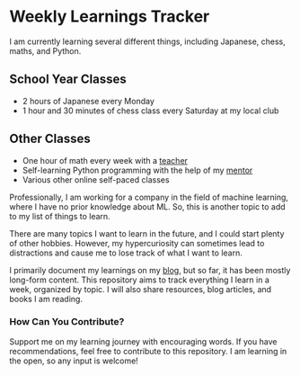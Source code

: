 # Weekly Learnings Tracker

I am currently learning several different things, including Japanese, chess, maths, and Python.

## School Year Classes

- 2 hours of Japanese every Monday
- 1 hour and 30 minutes of chess class every Saturday at my local club

## Other Classes

- One hour of math every week with a [teacher](https://www.maprofdemaths.com/)
- Self-learning Python programming with the help of my [mentor](https://github.com/Master-Touks)
- Various other online self-paced classes

Professionally, I am working for a company in the field of machine learning, where I have no prior knowledge about ML. So, this is another topic to add to my list of things to learn.

There are many topics I want to learn in the future, and I could start plenty of other hobbies. However, my hypercuriosity can sometimes lead to distractions and cause me to lose track of what I want to learn.

I primarily document my learnings on my [blog](https://melanie-almeida.com/), but so far, it has been mostly long-form content. This repository aims to track everything I learn in a week, organized by topic. I will also share resources, blog articles, and books I am reading.

### How Can You Contribute?

Support me on my learning journey with encouraging words. If you have recommendations, feel free to contribute to this repository. I am learning in the open, so any input is welcome!